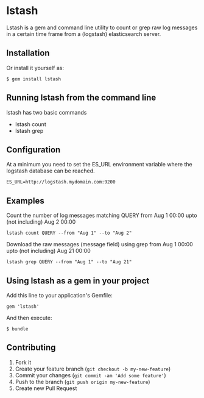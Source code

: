 # lstash

Lstash is a gem and command line utility to count or grep raw log messages in a certain time frame from a (logstash) elasticsearch server. 

## Installation

Or install it yourself as:

    $ gem install lstash

## Running lstash from the command line

lstash has two basic commands

* lstash count
* lstash grep

## Configuration

At a minimum you need to set the ES_URL environment variable where the logstash database can be reached.

    ES_URL=http://logstash.mydomain.com:9200

## Examples

Count the number of log messages matching QUERY from Aug 1 00:00 upto (not including) Aug 2 00:00

    lstash count QUERY --from "Aug 1" --to "Aug 2"

Download the raw messages (message field) using grep from Aug 1 00:00 upto (not including) Aug 21 00:00

    lstash grep QUERY --from "Aug 1" --to "Aug 21"

## Using lstash as a gem in your project

Add this line to your application's Gemfile:

    gem 'lstash'

And then execute:

    $ bundle

## Contributing

1. Fork it
2. Create your feature branch (`git checkout -b my-new-feature`)
3. Commit your changes (`git commit -am 'Add some feature'`)
4. Push to the branch (`git push origin my-new-feature`)
5. Create new Pull Request
